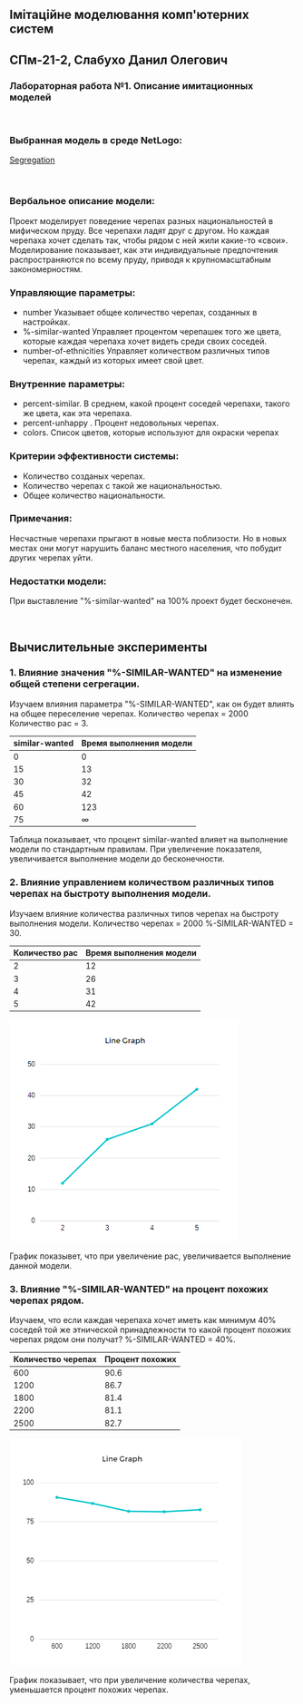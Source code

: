 ## Імітаційне моделювання комп'ютерних систем
## СПм-21-2, Слабухо Данил Олегович
### Лабораторная работа №**1**. Описание имитационных моделей

<br>

### Выбранная модель в среде NetLogo:
[Segregation](http://www.netlogoweb.org/launch#http://www.netlogoweb.org/assets/modelslib/IABM%20Textbook/chapter%203/Segregation%20Extensions/Segregation%20Simple%20Extension%201.nlogo)

<br>

### Вербальное описание модели:
Проект моделирует поведение черепах разных национальностей в мифическом пруду. Все черепахи ладят друг с другом. Но каждая черепаха хочет сделать так, чтобы рядом с ней жили какие-то «свои». Моделирование показывает, как эти индивидуальные предпочтения распространяются по всему пруду, приводя к крупномасштабным закономерностям.

### Управляющие параметры:
- number Указывает общее количество черепах, созданных в настройках.
- %-similar-wanted Управляет процентом черепашек того же цвета, которые каждая черепаха хочет видеть среди своих соседей.
- number-of-ethnicities Управляет количеством различных типов черепах, каждый из которых имеет свой цвет.

### Внутренние параметры:
- percent-similar. В среднем, какой процент соседей черепахи, такого же цвета, как эта черепаха.
- percent-unhappy . Процент недовольных черепах.
- colors. Список цветов, которые используют для окраски черепах

### Критерии эффективности системы:
- Количество созданых черепах.
- Количество черепах с такой же национальностью.
- Общее количество национальности.

### Примечания:
Несчастные черепахи прыгают в новые места поблизости. Но в новых местах они могут нарушить баланс местного населения, что побудит других черепах уйти.

### Недостатки модели:
При выставление "%-similar-wanted" на 100% проект будет бесконечен.

<br>


## Вычислительные эксперименты

### 1. Влияние значения "%-SIMILAR-WANTED" на изменение общей степени сегрегации.
Изучаем влияния параметра "%-SIMILAR-WANTED", как он будет влиять на общее переселение черепах. Количество черепах = 2000 Количество рас = 3.

<table>
<thead>
<tr><th>similar-wanted</th><th>Время выполнения модели</th></tr>
</thead>
<tbody>
<tr><td>0</td><td>0</td></tr>
<tr><td>15</td><td>13</td></tr>
<tr><td>30</td><td>32</td></tr>
<tr><td>45</td><td>42</td></tr>
<tr><td>60</td><td>123</td></tr>
<tr><td>75</td><td>∞</td></tr>

</tbody>
</table>


Таблица показывает, что процент similar-wanted влияет на выполнение модели по стандартным правилам. При увеличение показателя, увеличивается выполнение модели до бесконечности.

### 2. Влияние управлением количеством различных типов черепах на быстроту выполнения модели.
Изучаем влияние количества различных типов черепах на быстроту выполнения модели. Количество черепах = 2000 %-SIMILAR-WANTED = 30.

<table>
<thead>
<tr><th>Количество рас</th><th>Время выполнения модели</th></tr>
</thead>
<tbody>
<tr><td>2</td><td>12</td></tr>
<tr><td>3</td><td>26</td></tr>
<tr><td>4</td><td>31</td></tr>
<tr><td>5</td><td>42</td></tr>
</tbody>
</table>

 ![Зависимость](5_2.png)
 
График показывет, что при увеличение рас, увеличивается выполнение данной модели.

### 3. Влияние "%-SIMILAR-WANTED" на процент похожих черепах рядом.
Изучаем, что если каждая черепаха хочет иметь как минимум 40% соседей той же этнической принадлежности то какой процент похожих черепах рядом они получат? %-SIMILAR-WANTED = 40%.

<table>
<thead>
<tr><th>Количество черепах</th><th>Процент похожих</th></tr>
</thead>
<tbody>
<tr><td>600</td><td>90.6</td></tr>
<tr><td>1200</td><td>86.7</td></tr>
<tr><td>1800</td><td>81.4</td></tr>
<tr><td>2200</td><td>81.1</td></tr>
<tr><td>2500</td><td>82.7</td></tr>
</tbody>
</table>

![Зависимость](5_3.png)

График показывает, что при увеличение количества черепах, уменьшается процент похожих черепах.
